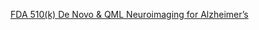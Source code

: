[FDA 510(k) De Novo & QML Neuroimaging for Alzheimer’s](https://www.chemicalqdevice.com/fda-510kde-novo-qml-neuroimaging-for-alzheimers)
